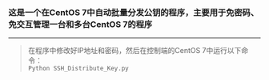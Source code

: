 ### 这是一个在CentOS 7中自动批量分发公钥的程序，主要用于免密码、免交互管理一台和多台CentOS 7的程序
---
>在程序中修改好IP地址和密码，然后在控制端的CentOS 7中运行以下命令：<br>
>```Python SSH_Distribute_Key.py```

